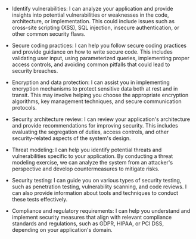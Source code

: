 - Identify vulnerabilities: I can analyze your application and provide insights into potential vulnerabilities or weaknesses in the code, architecture, or implementation. This could include issues such as cross-site scripting (XSS), SQL injection, insecure authentication, or other common security flaws.

- Secure coding practices: I can help you follow secure coding practices and provide guidance on how to write secure code. This includes validating user input, using parameterized queries, implementing proper access controls, and avoiding common pitfalls that could lead to security breaches.

- Encryption and data protection: I can assist you in implementing encryption mechanisms to protect sensitive data both at rest and in transit. This may involve helping you choose the appropriate encryption algorithms, key management techniques, and secure communication protocols.

- Security architecture review: I can review your application's architecture and provide recommendations for improving security. This includes evaluating the segregation of duties, access controls, and other security-related aspects of the system's design.

- Threat modeling: I can help you identify potential threats and vulnerabilities specific to your application. By conducting a threat modeling exercise, we can analyze the system from an attacker's perspective and develop countermeasures to mitigate risks.

- Security testing: I can guide you on various types of security testing, such as penetration testing, vulnerability scanning, and code reviews. I can also provide information about tools and techniques to conduct these tests effectively.

- Compliance and regulatory requirements: I can help you understand and implement security measures that align with relevant compliance standards and regulations, such as GDPR, HIPAA, or PCI DSS, depending on your application's domain.
